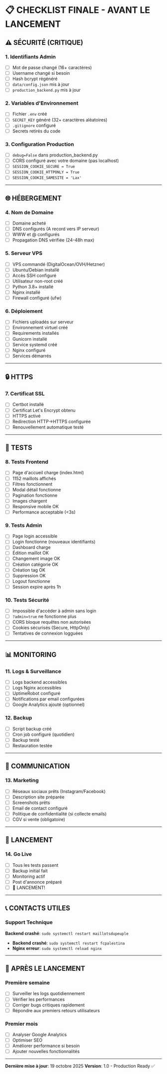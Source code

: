 # 📋 CHECKLIST FINALE - AVANT LE LANCEMENT

## ⚠️ SÉCURITÉ (CRITIQUE)

### 1. Identifiants Admin
- [ ] Mot de passe changé (16+ caractères)
- [ ] Username changé si besoin
- [ ] Hash bcrypt régénéré
- [ ] `data/config.json` mis à jour
- [ ] `production_backend.py` mis à jour

### 2. Variables d'Environnement
- [ ] Fichier `.env` créé
- [ ] `SECRET_KEY` généré (32+ caractères aléatoires)
- [ ] `.gitignore` configuré
- [ ] Secrets retirés du code

### 3. Configuration Production
- [ ] `debug=False` dans production_backend.py
- [ ] CORS configuré avec votre domaine (pas localhost)
- [ ] `SESSION_COOKIE_SECURE = True`
- [ ] `SESSION_COOKIE_HTTPONLY = True`
- [ ] `SESSION_COOKIE_SAMESITE = 'Lax'`

---

## 🌐 HÉBERGEMENT

### 4. Nom de Domaine
- [ ] Domaine acheté
- [ ] DNS configurés (A record vers IP serveur)
- [ ] WWW et @ configurés
- [ ] Propagation DNS vérifiée (24-48h max)

### 5. Serveur VPS
- [ ] VPS commandé (DigitalOcean/OVH/Hetzner)
- [ ] Ubuntu/Debian installé
- [ ] Accès SSH configuré
- [ ] Utilisateur non-root créé
- [ ] Python 3.8+ installé
- [ ] Nginx installé
- [ ] Firewall configuré (ufw)

### 6. Déploiement
- [ ] Fichiers uploadés sur serveur
- [ ] Environnement virtuel créé
- [ ] Requirements installés
- [ ] Gunicorn installé
- [ ] Service systemd créé
- [ ] Nginx configuré
- [ ] Services démarrés

---

## 🔒 HTTPS

### 7. Certificat SSL
- [ ] Certbot installé
- [ ] Certificat Let's Encrypt obtenu
- [ ] HTTPS activé
- [ ] Redirection HTTP→HTTPS configurée
- [ ] Renouvellement automatique testé

---

## 🧪 TESTS

### 8. Tests Frontend
- [ ] Page d'accueil charge (index.html)
- [ ] 1152 maillots affichés
- [ ] Filtres fonctionnent
- [ ] Modal détail fonctionne
- [ ] Pagination fonctionne
- [ ] Images chargent
- [ ] Responsive mobile OK
- [ ] Performance acceptable (<3s)

### 9. Tests Admin
- [ ] Page login accessible
- [ ] Login fonctionne (nouveaux identifiants)
- [ ] Dashboard charge
- [ ] Édition maillot OK
- [ ] Changement image OK
- [ ] Création catégorie OK
- [ ] Création tag OK
- [ ] Suppression OK
- [ ] Logout fonctionne
- [ ] Session expire après 1h

### 10. Tests Sécurité
- [ ] Impossible d'accéder à admin sans login
- [ ] `?admin=true` ne fonctionne plus
- [ ] CORS bloque requêtes non autorisées
- [ ] Cookies sécurisés (Secure, HttpOnly)
- [ ] Tentatives de connexion logguées

---

## 📊 MONITORING

### 11. Logs & Surveillance
- [ ] Logs backend accessibles
- [ ] Logs Nginx accessibles
- [ ] UptimeRobot configuré
- [ ] Notifications par email configurées
- [ ] Google Analytics ajouté (optionnel)

### 12. Backup
- [ ] Script backup créé
- [ ] Cron job configuré (quotidien)
- [ ] Backup testé
- [ ] Restauration testée

---

## 📱 COMMUNICATION

### 13. Marketing
- [ ] Réseaux sociaux prêts (Instagram/Facebook)
- [ ] Description site préparée
- [ ] Screenshots prêts
- [ ] Email de contact configuré
- [ ] Politique de confidentialité (si collecte emails)
- [ ] CGV si vente (obligatoire)

---

## 🎯 LANCEMENT

### 14. Go Live
- [ ] Tous les tests passent
- [ ] Backup initial fait
- [ ] Monitoring actif
- [ ] Post d'annonce préparé
- [ ] 🚀 LANCEMENT!

---

## 📞 CONTACTS UTILES

### Support Technique
 **Backend crashé**: `sudo systemctl restart maillotsdupeuple`
- **Backend crashé**: `sudo systemctl restart fcpalestina`
- **Nginx erreur**: `sudo systemctl reload nginx`

---

## 🎉 APRÈS LE LANCEMENT

### Première semaine
- [ ] Surveiller les logs quotidiennement
- [ ] Vérifier les performances
- [ ] Corriger bugs critiques rapidement
- [ ] Répondre aux premiers retours utilisateurs

### Premier mois
- [ ] Analyser Google Analytics
- [ ] Optimiser SEO
- [ ] Améliorer performance si besoin
- [ ] Ajouter nouvelles fonctionnalités

---

**Dernière mise à jour**: 19 octobre 2025
**Version**: 1.0 - Production Ready ✅

